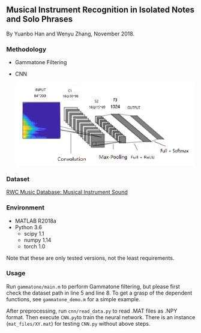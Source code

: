 ## Musical Instrument Recognition in Isolated Notes and Solo Phrases ##

By Yuanbo Han and Wenyu Zhang, November 2018.

### Methodology ###

- Gammatone Filtering
- CNN

	<img alt="CNN Architecture" src="cnn/CNN-Architecture.png" width="600">

### Dataset ###

[RWC Music Database: Musical Instrument Sound](https://staff.aist.go.jp/m.goto/RWC-MDB/rwc-mdb-i.html)

### Environment ###

- MATLAB R2018a
- Python 3.6
	- scipy 1.1
	- numpy 1.14
	- torch 1.0

Note that these are only tested versions, not the least requirements.

### Usage ###

Run `gammatone/main.m` to perform Gammatone filtering, but please first check the dataset path in line 5 and line 8. To get a grasp of the dependent functions, see `gammatone_demo.m` for a simple example.

After preprocessing, run `cnn/read_data.py` to read .MAT files as .NPY format. Then execute `CNN.py`to train the neural network. There is an instance (`mat_files/XY.mat`) for testing `CNN.py` without above steps.
